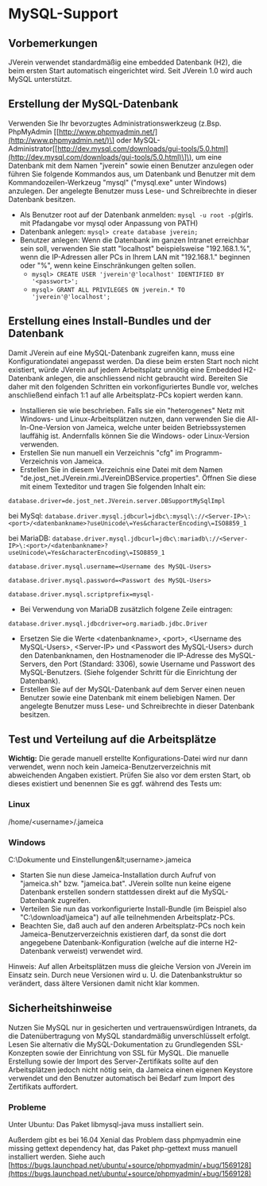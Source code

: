 # MySQL-Support

## Vorbemerkungen

JVerein verwendet standardmäßig eine embedded Datenbank \(H2\), die beim ersten Start automatisch eingerichtet wird. Seit JVerein 1.0 wird auch MySQL unterstützt.

## Erstellung der MySQL-Datenbank

Verwenden Sie Ihr bevorzugtes Administrationswerkzeug \(z.Bsp. PhpMyAdmin \[[http://www.phpmyadmin.net/](http://www.phpmyadmin.net/)\] oder MySQL-Administrator\[[http://dev.mysql.com/downloads/gui-tools/5.0.html](http://dev.mysql.com/downloads/gui-tools/5.0.html)\]\), um eine Datenbank mit dem Namen "jverein" sowie einen Benutzer anzulegen oder führen Sie folgende Kommandos aus, um Datenbank und Benutzer mit dem Kommandozeilen-Werkzeug "mysql" \("mysql.exe" unter Windows\) anzulegen. Der angelegte Benutzer muss Lese- und Schreibrechte in dieser Datenbank besitzen.

* Als Benutzer root auf der Datenbank anmelden: `mysql -u root -p`\(girls. mit Pfadangabe vor mysql oder Anpassung von PATH\)
* Datenbank anlegen: `mysql> create database jverein;`
* Benutzer anlegen: Wenn die Datenbank im ganzen Intranet erreichbar sein soll, verwenden Sie statt "localhost" beispielsweise "192.168.1.%", wenn die IP-Adressen aller PCs in Ihrem LAN mit "192.168.1." beginnen oder "%", wenn keine Einschränkungen gelten sollen.
  * `mysql> CREATE USER 'jverein'@'localhost' IDENTIFIED BY '<passwort>';`
  * `mysql> GRANT ALL PRIVILEGES ON jverein.* TO 'jverein'@'localhost';`

## Erstellung eines Install-Bundles und der Datenbank

Damit JVerein auf eine MySQL-Datenbank zugreifen kann, muss eine Konfigurationdatei angepasst werden. Da diese beim ersten Start noch nicht existiert, würde JVerein auf jedem Arbeitsplatz unnötig eine Embedded H2-Datenbank anlegen, die anschliessend nicht gebraucht wird. Bereiten Sie daher mit den folgenden Schritten ein vorkonfiguriertes Bundle vor, welches anschließend einfach 1:1 auf alle Arbeitsplatz-PCs kopiert werden kann.

* Installieren sie wie beschrieben. Falls sie ein "heterogenes" Netz mit Windows- und Linux-Arbeitsplätzen nutzen, dann verwenden Sie die All-In-One-Version von Jameica, welche unter beiden Betriebssystemen lauffähig ist. Andernfalls können Sie die Windows- oder Linux-Version verwenden.
* Erstellen Sie nun manuell ein Verzeichnis "cfg" im Programm-Verzeichnis von Jameica.
* Erstellen Sie in diesem Verzeichnis eine Datei mit dem Namen "de.jost\_net.JVerein.rmi.JVereinDBService.properties". Öffnen Sie diese mit einem Texteditor und tragen Sie folgenden Inhalt ein:

`database.driver=de.jost_net.JVerein.server.DBSupportMySqlImpl`

bei MySql:
`database.driver.mysql.jdbcurl=jdbc\:mysql\://<Server-IP>\:<port>/<datenbankname>?useUnicode\=Yes&characterEncoding\=ISO8859_1`

bei MariaDB:
`database.driver.mysql.jdbcurl=jdbc\:mariadb\://<Server-IP>\:<port>/<datenbankname>?useUnicode\=Yes&characterEncoding\=ISO8859_1`

`database.driver.mysql.username=<Username des MySQL-Users>`

`database.driver.mysql.password=<Passwort des MySQL-Users>`

`database.driver.mysql.scriptprefix=mysql-`

* Bei Verwendung von MariaDB zus&auml;tzlich folgene Zeile eintragen:

`database.driver.mysql.jdbcdriver=org.mariadb.jdbc.Driver`

* Ersetzen Sie die Werte &lt;datenbankname&gt;, &lt;port&gt;, &lt;Username des MySQL-Users&gt;, &lt;Server-IP&gt; und &lt;Passwort des MySQL-Users&gt; durch den Datenbanknamen, den Hostnamenoder die IP-Adresse des MySQL-Servers, den Port \(Standard: 3306\), sowie Username und Passwort des MySQL-Benutzers. \(Siehe folgender Schritt für die Einrichtung der Datenbank\).
* Erstellen Sie auf der MySQL-Datenbank auf dem Server einen neuen Benutzer sowie eine Datenbank mit einem beliebigen Namen. Der angelegte Benutzer muss Lese- und Schreibrechte in dieser Datenbank besitzen.

## Test und Verteilung auf die Arbeitsplätze

**Wichtig:** Die gerade manuell erstellte Konfigurations-Datei wird nur dann verwendet, wenn noch kein Jameica-Benutzerverzeichnis mit abweichenden Angaben existiert. Prüfen Sie also vor dem ersten Start, ob dieses existiert und benennen Sie es ggf. während des Tests um:

### Linux

/home/&lt;username&gt;/.jameica

### Windows

C:\Dokumente und Einstellungen\&lt;username&gt;.jameica

* Starten Sie nun diese Jameica-Installation durch Aufruf von "jameica.sh" bzw. "jameica.bat". JVerein sollte nun keine eigene Datenbank erstellen sondern stattdessen direkt auf die MySQL-Datenbank zugreifen.
* Verteilen Sie nun das vorkonfigurierte Install-Bundle \(im Beispiel also "C:\download\jameica"\) auf alle teilnehmenden Arbeitsplatz-PCs.
* Beachten Sie, daß auch auf den anderen Arbeitsplatz-PCs noch kein Jameica-Benutzerverzeichnis existieren darf, da sonst die dort angegebene Datenbank-Konfiguration \(welche auf die interne H2-Datenbank verweist\) verwendet wird.

Hinweis: Auf allen Arbeitsplätzen muss die gleiche Version von JVerein im Einsatz sein. Durch neue Versionen wird u. U. die Datenbankstruktur so verändert, dass ältere Versionen damit nicht klar kommen.

## Sicherheitshinweise

Nutzen Sie MySQL nur in gesicherten und vertrauenswürdigen Intranets, da die Datenübertragung von MySQL standardmäßig unverschlüsselt erfolgt. Lesen Sie alternativ die MySQL-Dokumentation zu Grundlegenden SSL-Konzepten sowie der Einrichtung von SSL für MySQL. Die manuelle Erstellung sowie der Import des Server-Zertifikats sollte auf den Arbeitsplätzen jedoch nicht nötig sein, da Jameica einen eigenen Keystore verwendet und den Benutzer automatisch bei Bedarf zum Import des Zertifikats auffordert.

### Probleme

Unter Ubuntu: Das Paket libmysql-java muss installiert sein.

Außerdem gibt es bei 16.04 Xenial das Problem dass phpmyadmin eine missing gettext dependency hat, das Paket php-gettext muss manuell installiert werden. Siehe auch [https://bugs.launchpad.net/ubuntu/+source/phpmyadmin/+bug/1569128](https://bugs.launchpad.net/ubuntu/+source/phpmyadmin/+bug/1569128)

